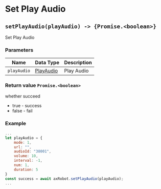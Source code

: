 ﻿# Set Play Audio

## `setPlayAudio(playAudio) -> {Promise.<boolean>}`

Set Play Audio

### Parameters

| Name  | Data Type | Description |
| ------ | ------ | ------------------------ |
| `playAudio` | [PlayAudio](../../../Define/Define-PlayAudio) | Play Audio |

### Return value `Promise.<boolean>`

whether succeed

- true - success
- false - fail

### Example

```javascript 
...
let playAudio = {
    mode: 1,
    url: "",
    audioId: "38001",
    volume: 10,
    interval: -1,
    num: 1,
    duration: 5
}
const success = await axRobot.setPlayAudio(playAudio);
...
```

